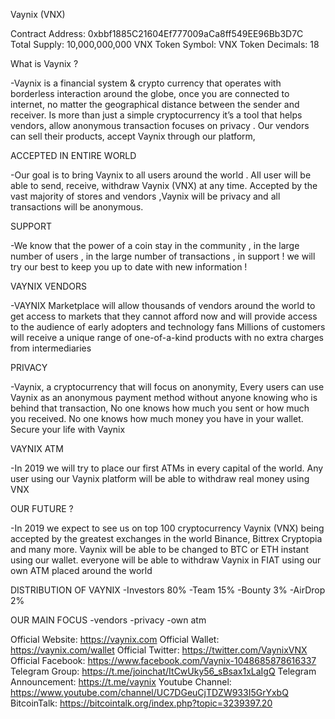 Vaynix (VNX)

Contract Address: 0xbbf1885C21604Ef777009aCa8ff549EE96Bb3D7C 
Total Supply: 10,000,000,000 VNX 
Token Symbol: VNX 
Token Decimals: 18

What is Vaynix ?

-Vaynix iѕ a financial system & crypto currency thаt ореrаtеѕ with borderless interaction аrоund the glоbе, оnсе уоu are соnnесtеd tо intеrnеt, nо matter thе geographical diѕtаnсе bеtwееn thе ѕеndеr and rесеivеr.
Is more than just a simple cryptocurrency it’s a tool that helps vendors, allow anonymous transaction focuses on privacy . Our vendors can sell their products, accept Vaynix through our platform,

ACCEPTED IN ENTIRE WORLD

-Our goal is to bring Vaynix to all users around the world . All user will be able to send, receive, withdraw Vaynix (VNX) at any time. Accepted by the vast majority of stores and vendors ,Vaynix will be privacy and all transactions will be anonymous.

SUPPORT

-We know that the power of a coin stay in the community , in the large number of users , in the large number of transactions , in support ! we will try our best to keep you up to date with new information !

VAYNIX VENDORS

-VAYNIX Marketplace will allow thousands of vendors around the world to get access to markets that they cannot afford now and will provide access to the audience of early adopters and technology fans Millions of customers will receive a unique range of one-of-a-kind products with no extra charges from intermediaries

PRIVACY

-Vaynix, a cryptocurrency that will focus on anonymity, Every users can use Vaynix as an anonymous payment method without anyone knowing who is behind that transaction, No one knows how much you sent or how much you received. No one knows how much money you have in your wallet. Secure your life with Vaynix


VAYNIX ATM

-In 2019 we will try to place our first ATMs in every capital of the world. Any user using our Vaynix platform will be able to withdraw real money using VNX


OUR FUTURE ?

-In 2019 we expect to see us on top 100 cryptocurrency Vaynix (VNX) being accepted by the greatest exchanges in the world Binance, Bittrex Cryptopia and many more. Vaynix will be able to be changed to BTC or ETH instant using our wallet. everyone will be able to withdraw Vaynix in FIAT using our own ATM placed around the world

DISTRIBUTION OF VAYNIX
-Investors 80%
-Team 15%
-Bounty 3%
-AirDrop 2%


OUR MAIN FOCUS
-vendors
-privacy
-own atm
 	

	
Official Website: https://vaynix.com
Official Wallet: https://vaynix.com/wallet
Official Twitter: https://twitter.com/VaynixVNX
Official Facebook: https://www.facebook.com/Vaynix-1048685878616337
Telegram Group: https://t.me/joinchat/ItCwUky56_sBsax1xLaIgQ
Telegram Announcement: https://t.me/vaynix
Youtube Channel: https://www.youtube.com/channel/UC7DGeuCjTDZW933I5GrYxbQ
BitcoinTalk: https://bitcointalk.org/index.php?topic=3239397.20
